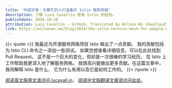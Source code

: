 ```yaml
---
title: "外部文章：为繁忙的人们准备的 Istio 服务网格"
description: 了解 Luca Cavallin 使用 Istio 的经验。
publishdate: 2024-10-10
attribution: Luca Cavallin - GitHub; Translated by Wilson Wu (DaoCloud)
link: https://wilsonwu.me/blog/2024/the-istio-service-mesh-for-people-who-have-stuff-to-do/
---
```


{{< quote >}}
我最近为开源服务网格项目 Istio 做出了一点贡献。
我的贡献包括为 Istio CLI 命令之一添加一些测试。
如果您想查看详细信息，可以在此处找到 Pull Request。
这不是一个巨大的变化，但却是一次很棒的学习经历。
在 Istio 上工作帮助我更深入地了解服务网格。
我很高兴能做出更多贡献。在这篇文章中，我将解释 Istio 是什么、
它为什么有用以及它是如何工作的。
{{< /quote >}}

[阅读英文版原文请访问 lucavall.in](https://www.lucavall.in/blog/the-istio-service-mesh-for-people-who-have-stuff-to-do)，
[阅读中文版翻译文章请访问此处](https://wilsonwu.me/blog/2024/the-istio-service-mesh-for-people-who-have-stuff-to-do/)。
